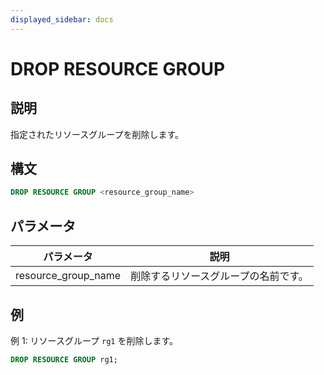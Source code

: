```yaml
---
displayed_sidebar: docs
---
```


# DROP RESOURCE GROUP

## 説明

指定されたリソースグループを削除します。

## 構文

```SQL
DROP RESOURCE GROUP <resource_group_name>
```

## パラメータ

| **パラメータ**      | **説明**                                   |
| ------------------- | ----------------------------------------- |
| resource_group_name | 削除するリソースグループの名前です。       |

## 例

例 1: リソースグループ `rg1` を削除します。

```SQL
DROP RESOURCE GROUP rg1;
```